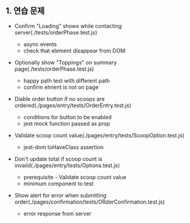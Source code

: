## 1. 연습 문제
* Confirm "Loading" shows while contacting server(./tests/orderPhase.test.js)
  * async events
  * check that element disappear from DOM

* Optionally show "Toppings" on summary page(./tests/orderPhase.test.js)
  * happy path test with different path
  * confirm elment is not on page

* Diable order button if no scoops are ordered(./pages/entry/tests/OrderEntry.test.js)
  * conditions for button to be enabled
  * jest mock function passed as prop

* Validate scoop count value(./pages/entry/tests/ScoopOption.test.js)
  * jest-dom toHaveClass assertion

* Don't update total if scoop count is invaild(./pages/entry/tests/Options.test.js)
  * prerequisite - Validate scoop count value
  * minimum component to test

* Show alert for error when submitting order(./pages/confirmation/tests/ORderConfirmation.test.js)
  * error response from server
